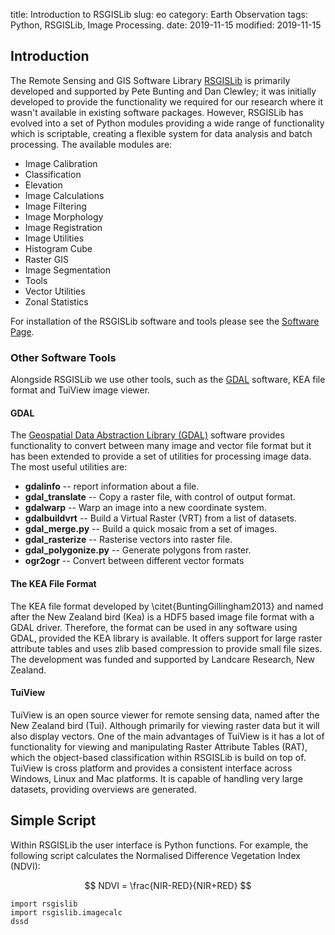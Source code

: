 title: Introduction to RSGISLib
slug: eo
category: Earth Observation
tags: Python, RSGISLib, Image Processing.
date: 2019-11-15
modified: 2019-11-15

## Introduction

The Remote Sensing and GIS Software Library [RSGISLib](https://www.rsgislib.org) is primarily developed and supported by Pete Bunting and Dan Clewley; it was initially developed to provide the functionality we required for our research where it wasn't available in existing software packages. However, RSGISLib has evolved into a set of Python modules providing a wide range of functionality which is scriptable, creating a flexible system for data analysis and batch processing. The available modules are:

* Image Calibration
* Classification
* Elevation
* Image Calculations
* Image Filtering
*  Image Morphology
* Image Registration
* Image Utilities
* Histogram Cube
* Raster GIS
* Image Segmentation
* Tools
* Vector Utilities
* Zonal Statistics

For installation of the RSGISLib software and tools please see the [Software Page](/software).

### Other Software Tools

Alongside RSGISLib we use other tools, such as the [GDAL](https://www.gdal.org) software, KEA file format and TuiView image viewer. 

#### GDAL
The [Geospatial Data Abstraction Library (GDAL)](http://www.gdal.org)  software provides functionality to convert between many image and vector file format but it has been extended to provide a set of utilities for processing image data. The most useful utilities are:

* **gdalinfo** -- report information about a file.
* **gdal_translate** -- Copy a raster file, with control of output format.
* **gdalwarp** -- Warp an image into a new coordinate system.
* **gdalbuildvrt** -- Build a Virtual Raster (VRT) from a list of datasets.
* **gdal_merge.py** -- Build a quick mosaic from a set of images.
* **gdal_rasterize** -- Rasterise vectors into raster file.
* **gdal_polygonize.py** -- Generate polygons from raster.
* **ogr2ogr** -- Convert between different vector formats

#### The KEA File Format
The KEA file format developed by \citet{BuntingGillingham2013} and named after the New Zealand bird (Kea) is a HDF5 based image file format with a GDAL driver. Therefore, the format can be used in any software using GDAL, provided the KEA library is available. It offers support for large raster attribute tables and uses zlib based compression to provide small file sizes. The development was funded and supported by Landcare Research, New Zealand.

#### TuiView
TuiView is an open source viewer for remote sensing data, named after the New Zealand bird (Tui). Although primarily for viewing raster data but it will also display vectors. One of the main advantages of TuiView is it has a lot of functionality for viewing and manipulating Raster Attribute Tables (RAT), which the object-based classification within RSGISLib is build on top of. TuiView is cross platform and provides a consistent interface across Windows, Linux and Mac platforms. It is capable of handling very large datasets, providing overviews are generated.

## Simple Script
Within RSGISLib the user interface is Python functions. For example, the following script calculates the Normalised Difference Vegetation Index (NDVI):

$$
NDVI = \frac{NIR-RED}{NIR+RED}
$$

    import rsgislib
    import rsgislib.imagecalc
    dssd
    
<!--stackedit_data:
eyJoaXN0b3J5IjpbLTIwODA5MzU0MTEsNTM1NjgwMzQzLC0xNz
E2MzI3MDg1LDExNDcxMTUwMTRdfQ==
-->